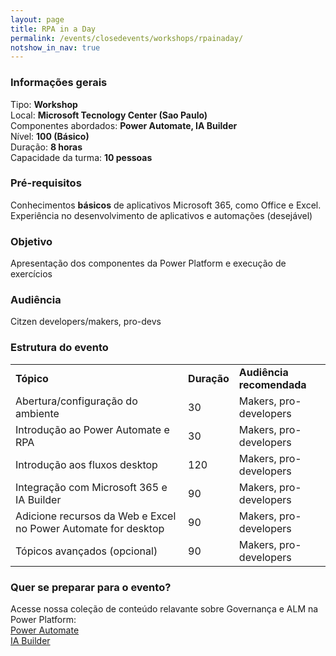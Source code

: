 ```yaml
---
layout: page
title: RPA in a Day
permalink: /events/closedevents/workshops/rpainaday/
notshow_in_nav: true
---
```


### Informações gerais

Tipo: **Workshop**  
Local: **Microsoft Tecnology Center (Sao Paulo)**  
Componentes abordados: **Power Automate, IA Builder**  
Nível: **100 (Básico)**  
Duração: **8 horas**  
Capacidade da turma: **10 pessoas**  

### Pré-requisitos

Conhecimentos **básicos** de aplicativos Microsoft 365, como Office e Excel. Experiência no desenvolvimento de aplicativos e automações (desejável)

### Objetivo

Apresentação dos componentes da Power Platform e execução de exercícios

### Audiência

Citzen developers/makers, pro-devs

### Estrutura do evento

<table class="tablewborders">
<tbody align="left">
  <tr>
    <td><b>Tópico</b></td>
    <td><b>Duração</b></td>
    <td><b>Audiência recomendada</b></td>
  </tr>
  <tr>
    <td>Abertura/configuração do ambiente</td>
    <td>30</td>
    <td>Makers, pro-developers</td>
  </tr>
  <tr>
    <td>Introdução ao Power Automate e RPA</td>
    <td>30</td>
    <td>Makers, pro-developers</td>
  </tr>
  <tr>
    <td>Introdução aos fluxos desktop</td>
    <td>120</td>
    <td>Makers, pro-developers</td>
  </tr>
  <tr>
    <td>Integração com Microsoft 365 e IA Builder</td>
    <td>90</td>
    <td>Makers, pro-developers</td>
  </tr>
    <td>Adicione recursos da Web e Excel no Power Automate for desktop</td>
    <td>90</td>
    <td>Makers, pro-developers</td>
  </tr>
  </tr>
    <td>Tópicos avançados (opcional)</td>
    <td>90</td>
    <td>Makers, pro-developers</td>
  </tr>
</tbody>
</table>

### Quer se preparar para o evento?

Acesse nossa coleção de conteúdo relavante sobre Governança e ALM na Power Platform:  
[Power Automate](../../../../getready/powerautomate)  
[IA Builder](../../../../getready/iabuilder)

